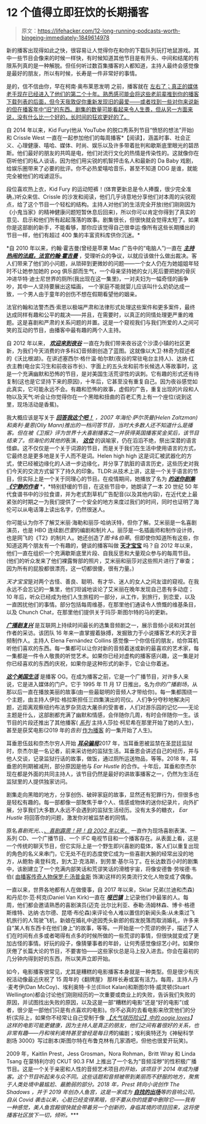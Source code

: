 # 12 个值得立即狂饮的长期播客

> 原文：<https://lifehacker.com/12-long-running-podcasts-worth-bingeing-immediately-1849614978>

新的播客出现得如此之快，很容易让人觉得你在和你的下载队列玩打地鼠游戏。其中一些节目会像来的时候一样快，有时候知道其他节目是有开头、中间和结尾的有限系列真的是一种解脱。但任何听过数百集播客的人都知道，主持人最终会感觉像是最好的朋友，所以有时候，长寿是一件非常好的事情。

是的，信不信由你，早在柯南·奥布莱恩发明 之前，播客就在 [左右了；真正的媒体老手现在已经进入了他们的第二个十年。熟悉感可能会将这些老前辈推到你的播客下载列表的后面，但今天我敦促你重新发现旧的最爱——或者找到一些对你来说新的但在播客年中“旧”的东西。剧集的数量可能看起来令人生畏，但从另一方面来说，没有什么比一个好的，长时间的狂欢更好的了。](https://www.washingtonpost.com/express/2019/08/20/trending-sure-if-you-ask-someone-name-who-started-podcast-revolution-conan-obrien-isnt-answer/) 

自 2014 年以来，Kid Fury(他从 YouTube 的脱口秀系列节目“愤怒的想法”开始)和 Crissle West 一直在一起参加他们的每周播客[](https://pod.link/619369512)*【阅读】，涵盖时事、社会正义、心理健康、嘻哈、媒体、时尚、娱乐以及许多带着批判和歇斯底里眼光的碧昂斯。他们最好的朋友的共鸣是电，他们对流行文化的热情是传染性的。这就像你在窃听他们的私人谈话，因为他们用尖锐的机智抨击名人和最新的 Da Baby 戏剧，给娱乐圈带来了必要的批评。你不必热爱嘻哈音乐，甚至不知道 DDG 是谁，就能完全被他们的戏谑逗乐。

段位喜欢热上衣，Kid Fury 的运动短裤！(体育更新总是令人捧腹，很少完全准确，)听众来信、Crissle 的沙发和阅读，他们几乎诗意地分享他们对本周的尖锐观点，给了这个节目一个轻松的结构。主持人对他们的生活完全开放(他们刚刚因为《小鬼当家》的精神健康问题短暂休息后回来)，所以你可以肯定你得到了真实的意见、启示和他们所有起起落落的故事。剧集很长，但很快就会觉得太短了。如果你是这部剧的新手，不能看够，那你应该觉得自己很幸运:像所有这些长期播出的节目一样，他们有超过 400 集的丰富资料库供你沉迷。*

 *自 2010 年以来，约翰·霍吉曼(曾经是苹果 Mac 广告中的“电脑人”)一直在 [***主持热闹的法庭，法官约翰·霍吉曼***](https://pod.link/337713843) ，受理听众的争议，以就应该做什么做出裁决。客人们带来了他们的小问题，从琐碎到更微妙的问题——一个女人仍在为她姐姐年轻时不让她参加她的 pog 俱乐部而生气，一个母亲坚持她的女儿死后要把她的骨灰冲进华特·迪士尼世界的厕所(我出现在这一集里)，一对夫妇为一幅奇怪的画争吵，其中一人坚持要展出这幅画， 一个家庭不能就婴儿应该叫什么奶奶达成一致，一个男人由于童年的创伤不想在假期看望他的姻亲。

法官约翰和法警杰西·索恩以极端严肃和法律形式处理这些案件和更多案件，最终达成同样有趣和公平的裁决——并且，在需要时，以真正的同情处理更严重的难题。这是喜剧和严肃的关系问题的并置。这是一个窥视我们与我们所爱的人之间可笑的互动的节目，由播客中最有趣的两个人主持。

自 2012 年以来， [***欢迎来到夜谷***](https://pod.link/536258179) 一直在为我们带来夜谷这个沙漠小镇的社区更新，为我们今天消费的许多科幻音频剧创造了蓝图。这就像以大卫·林奇为叙述者的《沃比根湖》。在讲述塞西尔·格什温·帕尔默(夜谷的常驻电台主持人)、达纳·红衣主教(电台实习生和前夜谷市长)、字面上的五头龙和前市长候选人等故事时，这是一个充满幽默和恐怖的节目，是对美国生活荒谬性的讽刺。它有趣的形式还有待复制(这也是它坚持下来的原因)，十年后，它甚至没有重复自己。因为夜谷感觉如此真实，它可能永远不会。有趣和恐怖的故事，虚假的广告，重复出现的片段和人物以及天气:听会让你觉得你在一个黑暗和扭曲的百老汇秀上有一个座位(说到这里，现场活动是香蕉)。

我大概应该是写关于 [***回答我这个吧！***](https://pod.link/208516732) *，*2007 年海伦·萨尔茨曼(Helen Zaltzman)和奥利·曼恩(Olly Mann)推出的一档问答节目，当时大多数人还不知道什么是播客。但在被《卫报》评为世界十大喜剧播客之一并获得英国播客奖金奖后，该节目结束了。但海伦的*其他的*表演， [***这位***](https://pod.link/957430475) 的讽喻家，仍在滔滔不绝，祭出深潜的语言怪癖。这不仅仅是一个关于词源的节目，而是关于我们在生活中使用语言的方式，它最终总是更多地是关于人而不是词。Helen high high 这是词汇被武器化的方式，使已经被边缘化的人进一步边缘化，并分享了肮脏的语言历史，这些历史对我们今天的交流方式留下了持久的印象。TLDR:从技术上讲，这是一个关于语言的节目，但实际上是一个关于同理心的节目。在疫情期间，她播放了名为 [***的迷你剧集《宁静的作者***](https://www.theallusionist.org/tranquillusionist) *，*特别舒缓的节目，在这些节目中，她朗读了一本 20 世纪 50 年代食谱书中的沙拉食谱，并为老式割草机广告配音(以及其他内容)，在近代史上最紧张的时期之一为我们提供了一个安全的地方来度过我们的时间，同时也证明了海伦可以从电话簿上读出名字，仍然很迷人。

你可能认为你不了解艾米丽·海勒和丽莎·哈纳沃特，但你了解。艾米丽是一名喜剧演员，也是 HBO 连续剧*巴里*的编剧和制片人。丽莎是一名插画师和制作设计师，也是网飞的《T2》的制片人。她还创造了*图卡&伯蒂*。但即使你知道所有这些，你知道这两个朋友有一个有趣的，健谈的播客叫做 [**天才宝宝**](https://pod.link/563646790) 吗？自 2012 年以来，他们一直在组织一个充满歇斯底里片段、自我反思和大量观众参与的每周节目。(他们的听众发来了他们裸露臀部的照片，艾米丽和丽莎对这些照片进行了审查；因为所有的屁股都很漂亮，这一切都很傻，很有力量。)

*天才宝宝*是对两个古怪、善良、聪明、有才华、迷人的女人之间友谊的窥视。在我永远不会忘记的一集里，他们坦诚地谈论了艾米丽在晚年发现自己患有多动症；10 年后，听众已经成为他们人生旅程的一部分，从工作，到旅行，到恋爱，以及一直困扰他们的事情。部分包括每周维基，在那里他们通读令人愤慨的维基条目，以及 Chunch Chat，在那里他们提供关于玛莎·斯图尔特的马的更新。

[***广播剧复兴***](https://pod.link/216296032) 是互联网上持续时间最长的选集音频剧之一，展示音频小说和对其创作者的采访。该团队 16 年来一直掌握着脉搏，发掘致力于小说播客艺术的天才音频制作人。主持人 Elena Fernández Collins 感觉像一个你信任的朋友，给你耳机听他们喜欢的东西。每一集都可以让你对新的音频着迷或新的最喜欢的艺术家，每一集都是一件令人敬畏的听觉艺术。如果你已经对虚构的播客感兴趣，这一集是对你已经喜欢的东西的庆祝，如果你是这种形式的新手，它会让你着迷。

[***这个美国生活***](https://pod.link/201671138) 是播客 OG。在成为播客之前，它是一个广播节目，对许多人来说，它是进入媒体的门户。它于 1995 年 11 月 17 日推出，名为*你的广播剧场*，从那以后一直在播放美丽的故事(由一些最聪明的音频人才带给你)。每一集都围绕一个主题，由主持人伊拉·格拉斯担任三四集演出的司仪。人们争分夺秒地解决问题，近距离观察纽约布法罗杂货店大屠杀的受害者，人们对游乐园的记忆——无论主题是什么，这部剧都充满了幽默和情感，会伴随你几周，有时会伴随你一生。该节目的片段还推出了其他播客( [*系列*](https://serialpodcast.org/) 主持人莎拉·柯尼希在那里开始了她的人生)，甚至是获奖电影(2019 年的*告别* [作为播客](https://www.thisamericanlife.org/585/in-defense-of-ignorance/act-one-8) 的一集开始了人生)。

耳垂恩伍兹和奈杰尔穷人开始 [***耳朵骗局***](https://pod.link/1240841298)2017 年，当耳垂恩被监禁在圣昆廷监狱时，奈杰尔是一名记者，前来采访他的监狱生活。耳垂恩会讲述自己的经历，并与他人交谈，记录监狱行话的故事，做饭，通过厕所运送物品，等等。2018 年，耳垂恩的刑期被减刑，部分原因是他与 *Ear Hustle* 的合作。十年后，耳垂和奈杰尔现在都是外面的共同主持人，该节目仍然是最好的讲故事播客之一，仍然为生活在监狱里的人提供独家访问。

剧集走向黑暗的地方，分享创伤、破碎家庭的故事，显然还有犯罪行为，但很多也是轻松有趣的。每一部都像一部聚焦于单个人、情感或物体的迷你纪录片，向外扩展，分享我们大多数人永远不会遇到的监狱生活经历。没有太多的糖衣， *Ear Hustle* 将回答你的问题，激发你对被监禁者的同情。

原名*喜剧死光*、、[、*喜剧霹雳！砰！自 2002 年以来，*](https://pod.link/316045799) 一直作为现场喜剧表演、一系列 CD、一个广播节目、一个 IFC 电视节目和一个播客存在。从表面上看，这是一个传统的聊天节目，但它实际上是一个野生即兴喜剧的载体，客人们以重复出现的角色的名义来串门，它无处不在的态度使它成为一些喜剧大腕的经常出没的地方，从鲍勃·奥登科克，到大卫·克洛斯，到劳里·基尔马丁。在长达数百小时的剧集中，该剧建立了一个充满内部笑话和荒谬笑话的滑稽宇宙，将像安德鲁·劳埃德·韦伯( [由播客传奇人物保罗·F·汤普金斯](https://vimeo.com/292811325) 饰演)这样的另类流行文化人物变成了偶像。

一直以来，世界各地都有人在做傻事，自 2017 年以来，Sklar 兄弟(兰迪和杰森)和丹尼尔·范·柯克(Daniel Van Kirk)一直在 [***哑巴镇***](https://pod.link/1187357113) 上记录他们中最笨的人。每周，他们都会邀请熟悉的喜剧演员(迈克·比尔比利亚、泰勒·汤姆林森、博卡·格德斯维特、达纳·古尔德、昆塔·布伦森)来评论令人难以置信的新闻头条:从未乘过飞机旅行的人驾驶飞机，新娘在婚礼中途因秃头新郎的假发脱落而取消婚礼，许多来自“某人有东西卡在他们身上”的故事，等等。一开始是一个荒谬的例子，描述了人们在时间有点多或者喝得有点多的时候所做的一些荒谬的事情，但很快就变成了更加古怪的事情。好玩的段子，像猜肇事者的年龄，让何秀感觉像综艺小时。如果你厌倦了长篇大论的节目，不要害怕——这些家伙总是马上投入进去。你会在最初的几分钟内得到好的东西，所以笑声立即开始。

如今，电影播客很常见，尤其是糟糕的电影播客本身就是一种类型。但是很少有庆祝活动像最近庆祝了 15 周年的《翻牌屋》 那样长寿或富有活力。每周，主持人丹·麦考伊(Dan McCoy)、埃利奥特·卡兰(Elliot Kalan)和斯图尔特·威灵顿(Stuart Wellington)都会讨论他们刚刚经历的一次重要或商业上的失败，告诉我们失败的原因，并试图找出失败的原因，以及这是一部“糟糕的电影”还是“好的电影”(或者，很少是一部他们只是有点喜欢的电影)。你不必真的去看电影来欣赏他们的分析(实际上，如果你不经常让自己受制于像 [*【大气球历险记】中的 oogie loves*](https://www.flophousepodcast.com/2013/02/the-flop-house-episode-121-the-oogieloves-in-the-big-balloon-adventure/)*】*这样的电影可能更健康，因为主持人是真正的朋友，他们之间有着很好的关系，也非常有趣——丹和埃利奥特甚至曾经是*每日秀*的编剧；埃利奥特还为《神秘科学剧场 3000》写过剧本(斯图尔特在布鲁克林有几家酒吧，但他也很爱开玩笑)。

2009 年，Kaitlin Prest，Jess Grosman，Nora Rohman，Britt Wray 和 Linda Tsang 在蒙特利尔的 CKUT 90.3 FM 上推出了一个名为“音频淫秽”的性积极广播节目。这是一个关于亲密和人性的音频艺术项目[](https://pod.link/595892633)*的开始，该项目于 2014 年成为播客。这个节目听起来与众不同。这些话题和音频被带到美丽而不舒服的地方，聚焦于人类处境中最尴尬、最脆弱的部分。2018 年，Prest 转向小说创作 *The Shadows* ，并于 2019 年创办人鱼宫，这是一家成为 [***自找的***](https://pod.link/1498213373)*[***出场***](https://pod.link/1531380479)*等的音响公司。自从 Covid 袭击以来，心脏已经变得黑暗，但不要从你的提要中删除它——我有一种感觉，美人鱼宫殿很快就会带着另一个创新的，身临其境的项目回来，这将使播客社区放下一切，倾听。****